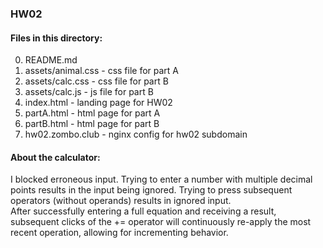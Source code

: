 ### HW02
  
  
#### Files in this directory:
  
0) README.md  
1) assets/animal.css - css file for part A  
2) assets/calc.css - css file for part B  
3) assets/calc.js - js file for part B  
4) index.html - landing page for HW02  
5) partA.html - html page for part A  
6) partB.html - html page for part B  
7) hw02.zombo.club - nginx config for hw02 subdomain
  
#### About the calculator:
I blocked erroneous input. Trying to enter a number with multiple decimal points
results in the input being ignored. Trying to press subsequent operators (without
operands) results in ignored input.  
After successfully entering a full equation and receiving a result, subsequent
clicks of the += operator will continuously re-apply the most recent operation,
allowing for incrementing behavior.